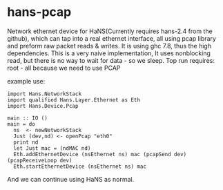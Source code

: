 hans-pcap
========


Network ethernet device for HaNS(Currently requires hans-2.4 from the github), which can tap into a real ethernet interface, all using pcap library and preform raw packet reads & writes.
It is using ghc 7.8, thus the high dependencies.
This is a very naive implementation, It uses nonblocking read, but there is no way to wait for data - so we sleep.
Top run requires: root - all because we need to use PCAP

example use:

    import Hans.NetworkStack
    import qualified Hans.Layer.Ethernet as Eth
    import Hans.Device.Pcap

    main :: IO ()
    main = do
      ns  <- newNetworkStack
      Just (dev,nd) <- openPcap "eth0"
      print nd
      let Just mac = (ndMAC nd)
      Eth.addEthernetDevice (nsEthernet ns) mac (pcapSend dev) (pcapReceiveLoop dev)
      Eth.startEthernetDevice (nsEthernet ns) mac


And we can continue using HaNS as normal.